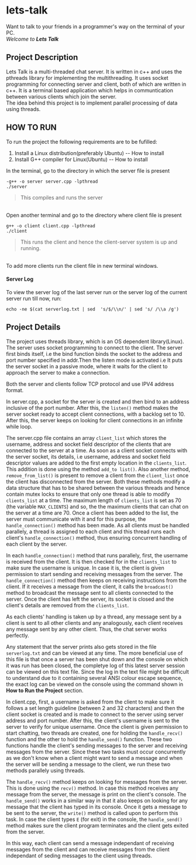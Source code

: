 # lets-talk
Want to talk to your friends in a programmer's way on the terminal of your PC.</br>
_Welcome to **Lets Talk**_ </br>

## Project Description
Lets Talk is a multi-threaded chat server. It is written in c++ and uses the pthreads library for implementing the multithreading.
It uses socket programming for connecting server and client, both of which are written in c++. It is a terminal based 
application which helps in communtication between various clients which join the server.</br>
The idea behind this project is to implement parallel processing of data using threads.

## HOW TO RUN
To run the project the following requirements are to be fufilled:
1. Install a Linux distribution(preferably Ubuntu) -- How to install
2. Install G++ compiler for Linux(Ubuntu) -- How to install

In the terminal, go to the directory in which the server file is present</br>
```
-g++ -o server server.cpp -lpthread
./server
```
>This compiles and runs the server
</br>
Open another terminal and go to the directory where client file is present </br>

```
g++ -o client client.cpp -lpthread
./client
```

>This runs the client and hence the client-server system is up and running.
</br>
To add more clients run the client file in new terminal windows.

#### Server Log
To view the server log of the last server run or the server log of the current server run till now, run:

`echo -ne $(cat serverlog.txt | sed  's/$/\\n/' | sed 's/ /\\a /g')`

## Project Details

The project uses threads library, which is an OS dependent library(Linux). The server uses socket programming to
connect to the client. The server first binds itself, i.e the bind function binds the socket to the address 
and port number specified in addr.Then the listen mode is activated i.e It puts the server socket in a passive mode, where it waits for the 
client to approach the server to make a connection.

Both the server and clients follow TCP protocol and use IPV4 address format. 

In server.cpp, a socket for the server is created and then bind to an address inclusive of the port number. After this, the `listen()` method makes the server socket ready to accept client connections, with a backlog set to 10. After this, the server keeps on looking for client connections in an infinite while loop. 

The server.cpp file contains an array `client_list` which stores the username, address and socket field descriptor of the clients that are connected to the server at a time. As soon as a client socket connects with the server socket, its details, i.e username, address and socket field descriptor values are added to the first empty location in the `clients_list`. This addition is done using the method `add_to list()`. Also another method, `remove_from_list()` is present to remove a client from the `client_list` once the client has disconnected from the server. Both these methods modify a data structure that has to be shared between the various threads and hence contain mutex locks to ensure that only one thread is able to modify `clients_list` at a time. The maximum length of `clients_list` is set as 70 (the variable `MAX_CLIENTS`) and so, the the maximum clients that can chat on the server at a time are 70. Once a client has been added to the list, the server must communicate with it and for this purpose, the `handle_connection()` method has been made. As all clients must be handled parallely, a thread is assigned to each client and this thread runs each client's `handle_connection()` method, thus ensuring concurrent handling of each client by the server.

In each `handle_connection()` method that runs parallely, first, the username is received from the client. It is then checked for in the `clients_list` to make sure the username is unique. In case it is, the client is given permission to start sending and receiving messages from the server. The `handle_connection()` method then keeps on receiving instructions from the client. If it receives a message from the client, it calls the `broadcast()` method to broadcast the message sent to all clients connected to the server. Once the client has left the server, its socket is closed and the client's details are removed from the `clients_list`.

As each clients' handling is taken up by a thread, any message sent by a client is sent to all other clients and any analogously, each client receives any message sent by any other client. Thus, the chat server works perfectly.

Any statement that the server prints also gets stored in the file `serverlog.txt` and can be viewed at any time. The more beneficial use of this file is that once a server has been shut down and the console on which it was run has been closed, the completye log of this latest server session can be viewed on this text file. Since the log in the text file might be difficult to understand due to it containing several ANSI colour escape sequence, the exact log can be viewed on the console using the command shown in **How to Run the Project** section.

In client.cpp, first, a username is asked from the client to make sure it follows a set length guideline (between 2 and 32 characters) and then the client socket is created and is made to connect to the server using server address and port number. After this, the client's username is sent to the server to verify for unique username. Once the client is given permission to start chatting, two threads are created, one for holding the `handle_recv()` function and the other to hold the `handle_send()` function. These two functions handle the client's sending messages to the server and receiving messages from the server. Since these two tasks must occur concurrently as we don't know when a client might want to send a message and when the server will be sending a message to the client, we run these two methods parallely using threads.

The `handle_recv()` method keeps on looking for messages from the server. This is done using the `recv()` method. In case this method receives any message from the server, the message is print on the client's console. The `handle_send()` works in a similar way in that it also keeps on looking for any message that the client has typed in its console. Once it gets a message to be sent to the server, the `write()` method is called upon to perform this task. In case the client types `E` (for exit) in the console, the `handle_send()` method makes sure the client program terminates and the client gets exited from the server. 

In this way, each client can send a message independant of receiving messages from the client and can receive messages from the client independant of seding messages to the client using threads.

